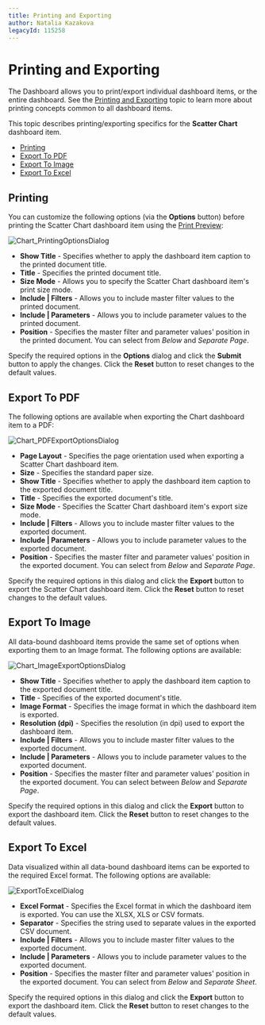 ```yaml
---
title: Printing and Exporting
author: Natalia Kazakova
legacyId: 115258
---
```

# Printing and Exporting
The Dashboard allows you to print/export individual dashboard items, or the entire dashboard. See the [Printing and Exporting](../../printing-and-exporting.md) topic to learn more about printing concepts common to all dashboard items.

This topic describes printing/exporting specifics for the **Scatter Chart** dashboard item.
* [Printing](#printing)
* [Export To PDF](#export-to-pdf)
* [Export To Image](#export-to-image)
* [Export To Excel](#export-to-excel)

## <a name="printing"/>Printing
You can customize the following options (via the **Options** button) before printing the Scatter Chart dashboard item using the [Print Preview](../../../dashboard-designer/ui-elements/print-preview.md):

![Chart_PrintingOptionsDialog](../../../../images/img22916.png)
* **Show Title** - Specifies whether to apply the dashboard item caption to the printed document title.
* **Title** - Specifies the printed document title.
* **Size Mode** - Allows you to specify the Scatter Chart dashboard item's print size mode.
* **Include | Filters** - Allows you to include master filter values to the printed document.
* **Include | Parameters** - Allows you to include parameter values to the printed document.
* **Position** - Specifies the master filter and parameter values' position in the printed document. You can select from _Below_ and _Separate Page_.

Specify the required options in the **Options** dialog and click the **Submit** button to apply the changes. Click the **Reset** button to reset changes to the default values.

## <a name="export-to-pdf"/>Export To PDF
The following options are available when exporting the Chart dashboard item to a PDF:

![Chart_PDFExportOptionsDialog](../../../../images/img22917.png)
* **Page Layout** - Specifies the page orientation used when exporting a Scatter Chart dashboard item.
* **Size** - Specifies the standard paper size.
* **Show Title** - Specifies whether to apply the dashboard item caption to the exported document title.
* **Title** - Specifies the exported document's title.
* **Size Mode** - Specifies the Scatter Chart dashboard item's export size mode.
* **Include | Filters** - Allows you to include master filter values to the exported document.
* **Include | Parameters** - Allows you to include parameter values to the exported document.
* **Position** - Specifies the master filter and parameter values' position in the exported document. You can select from _Below_ and _Separate Page_.

Specify the required options in this dialog and click the **Export** button to export the Scatter Chart dashboard item. Click the **Reset** button to reset changes to the default values.

## <a name="export-to-image"/>Export To Image
All data-bound dashboard items provide the same set of options when exporting them to an Image format. The following options are available:

![Chart_ImageExportOptionsDialog](../../../../images/img22918.png)
* **Show Title** - Specifies whether to apply the dashboard item caption to the exported document title.
* **Title** - Specifies of the exported document's title.
* **Image Format** - Specifies the image format in which the dashboard item is exported.
* **Resolution (dpi)** - Specifies the resolution (in dpi) used to export the dashboard item.
* **Include | Filters** - Allows you to include master filter values to the exported document.
* **Include | Parameters** - Allows you to include parameter values to the exported document.
* **Position** - Specifies the master filter and parameter values' position in the exported document. You can select between _Below_ and _Separate Page_.

Specify the required options in this dialog and click the **Export** button to export the dashboard item. Click the **Reset** button to reset changes to the default values.

## <a name="export-to-excel"/>Export To Excel
Data visualized within all data-bound dashboard items can be exported to the required Excel format. The following options are available:

![ExportToExcelDialog](../../../../images/img120974.png)
* **Excel Format** - Specifies the Excel format in which the dashboard item is exported. You can use the XLSX, XLS or CSV formats.
* **Separator** - Specifies the string used to separate values in the exported CSV document.
* **Include | Filters** - Allows you to include master filter values to the exported document.
* **Include | Parameters** - Allows you to include parameter values to the exported document.
* **Position** - Specifies the master filter and parameter values' position in the exported document. You can select from _Below_ and _Separate Sheet_.

Specify the required options in this dialog and click the **Export** button to export the dashboard item. Click the **Reset** button to reset changes to the default values.
